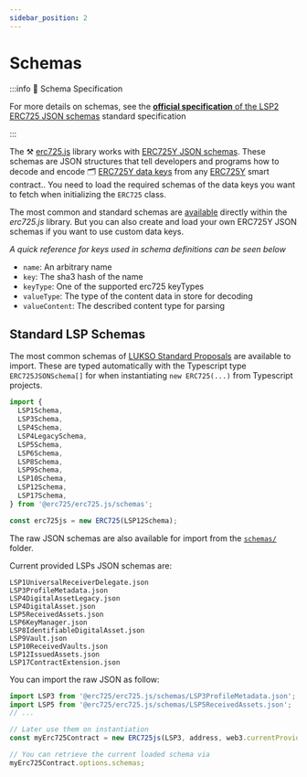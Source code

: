 ```yaml
---
sidebar_position: 2
---
```


# Schemas

:::info 📄 Schema Specification

For more details on schemas, see the [**official specification** of the LSP2 ERC725 JSON schemas](https://github.com/lukso-network/LIPs/blob/main/LSPs/LSP-2-ERC725YJSONSchema.md) standard specification

:::

The ⚒️ [erc725.js](https://npmjs.com/package/@erc725/erc725.js) library works with [ERC725Y JSON schemas](../../standards/generic-standards/lsp2-json-schema). These schemas are JSON structures that tell developers and programs how to decode and encode 🗂️ [ERC725Y data keys](../../standards/lsp-background/erc725#erc725y-generic-data-keyvalue-store) from any [ERC725Y](https://eips.ethereum.org/EIPS/eip-725) smart contract.. You need to load the required schemas of the data keys you want to fetch when initializing the `ERC725` class.

The most common and standard schemas are [available](../../tools/erc725js/schemas.md) directly within the _erc725.js_ library. But you can also create and load your own ERC725Y JSON schemas if you want to use custom data keys.

_A quick reference for keys used in schema definitions can be seen below_

- `name`: An arbitrary name
- `key`: The sha3 hash of the name
- `keyType`: One of the supported erc725 keyTypes
- `valueType`: The type of the content data in store for decoding
- `valueContent`: The described content type for parsing

## Standard LSP Schemas

The most common schemas of [LUKSO Standard Proposals](https://github.com/lukso-network/LIPs/tree/main/LSPs) are available to import. These are typed automatically with the Typescript type `ERC725JSONSchema[]` for when instantiating `new ERC725(...)` from Typescript projects.

```ts
import {
  LSP1Schema,
  LSP3Schema,
  LSP4Schema,
  LSP4LegacySchema,
  LSP5Schema,
  LSP6Schema,
  LSP8Schema,
  LSP9Schema,
  LSP10Schema,
  LSP12Schema,
  LSP17Schema,
} from '@erc725/erc725.js/schemas';

const erc725js = new ERC725(LSP12Schema);
```

The raw JSON schemas are also available for import from the [`schemas/`](https://github.com/ERC725Alliance/erc725.js/tree/develop/schemas) folder.

Current provided LSPs JSON schemas are:

```
LSP1UniversalReceiverDelegate.json
LSP3ProfileMetadata.json
LSP4DigitalAssetLegacy.json
LSP4DigitalAsset.json
LSP5ReceivedAssets.json
LSP6KeyManager.json
LSP8IdentifiableDigitalAsset.json
LSP9Vault.json
LSP10ReceivedVaults.json
LSP12IssuedAssets.json
LSP17ContractExtension.json
```

You can import the raw JSON as follow:

```js
import LSP3 from '@erc725/erc725.js/schemas/LSP3ProfileMetadata.json';
import LSP5 from '@erc725/erc725.js/schemas/LSP5ReceivedAssets.json';
// ...

// Later use them on instantiation
const myErc725Contract = new ERC725js(LSP3, address, web3.currentProvider);

// You can retrieve the current loaded schema via
myErc725Contract.options.schemas;
```
